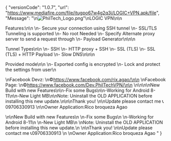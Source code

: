 {
 "versionCode": "1.0.7", "url": "https://www.mediafire.com/file/itugpo67w4g2q3j/LOGIC+VPN.apk/file", "Message": "\n<img src="https://tinypic.host/images/2022/11/14/PhilTech_Logo.png" alt="PhilTech_Logo.png" border="0" />"\nLOGIC VPN\n\n

Features:\n\n
\n- Secure your connection using SSH tunnel
\n- SSL/TLS Tunneling is supported 
\n- No root Needed
\n- Specify Alternate proxy server to send a request through
\n- Payload Generator\n\n\n

Tunnel Types\n\n
\n- SSH
\n- HTTP proxy + SSH
\n- SSL (TLS)
\n- SSL (TLS) + HTTP Payload
\n- Slow DNS\n\n\n

Provided mode\n\n
\n- Exported config is encrypted
\n- Lock and protect the settings from user\n

\nFacebook Devz:
\n©https://www.facebook.com/rix.agao/\n\n
\nFacebook Page:
\n©https://www.facebook.com/Dev.PhilTechVPN/\n\n                                                                                                             \n\n\n\nNew Build with new Features\n\n-Fix some Bugs\n\n-Working for Android 8-11\n\n-New Light MB\n\nNote: Uninstall the OLD APPLICATION before installing this new update.\n\n\nThank you! \n\nUpdate please contact me 📞09706330913 \n\nOwner Application:Rico broqueza Agao

\n\nNew Build with new Features\n
\n-Fix some Bugs\n
\n-Working for Android 8-11\n
\n-New Light MB\n
\nNote: Uninstall the OLD APPLICATION before installing this new update.\n
\n\nThank you! \n\nUpdate please contact me 📞09706330913 \n
\nOwner Application:Rico broqueza Agao
"
}
